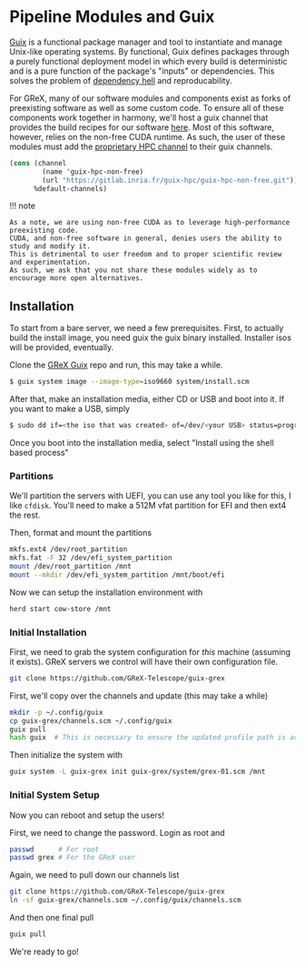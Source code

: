 # Pipeline Modules and Guix

[Guix](https://guix.gnu.org/) is a functional package manager and tool to
instantiate and manage Unix-like operating systems. By functional, Guix defines
packages through a purely functional deployment model in which every build is
deterministic and is a pure function of the package's "inputs" or dependencies.
This solves the problem of [dependency
hell](https://en.wikipedia.org/wiki/Dependency_hell) and reproducability.

For GReX, many of our software modules and components exist as forks of
preexisting software as well as some custom code. To ensure all of these
components work together in harmony, we'll host a guix channel that provides the
build recipes for our software
[here](https://github.com/GReX-Telescope/guix-grex). Most of this software,
however, relies on the non-free CUDA runtime. As such, the user of these modules
must add the [proprietary HPC
channel](https://gitlab.inria.fr/guix-hpc/guix-hpc-non-free) to their guix channels.

```scheme
(cons (channel
        (name 'guix-hpc-non-free)
        (url "https://gitlab.inria.fr/guix-hpc/guix-hpc-non-free.git"))
      %default-channels)
```

!!! note

    As a note, we are using non-free CUDA as to leverage high-performance preexisting code.
    CUDA, and non-free software in general, denies users the ability to study and modify it.
    This is detrimental to user freedom and to proper scientific review and experimentation.
    As such, we ask that you not share these modules widely as to encourage more open alternatives.

## Installation

To start from a bare server, we need a few prerequisites. First, to actually
build the install image, you need guix the guix binary installed. Installer isos
will be provided, eventually.

Clone the [GReX Guix](https://github.com/GReX-Telescope/guix-grex) repo and run,
this may take a while.

```bash
$ guix system image --image-type=iso9660 system/install.scm
```

After that, make an installation media, either CD or USB and boot into it. If
you want to make a USB, simply

```bash
$ sudo dd if=<the iso that was created> of=/dev/<your USB> status=progress bs=32M && sync
```

Once you boot into the installation media, select "Install using the shell based
process"

### Partitions

We'll partition the servers with UEFI, you can use any tool you like for this, I
like `cfdisk`. You'll need to make a 512M vfat partition for EFI and then ext4
the rest.

Then, format and mount the partitions

```bash
mkfs.ext4 /dev/root_partition
mkfs.fat -F 32 /dev/efi_system_partition
mount /dev/root_partition /mnt
mount --mkdir /dev/efi_system_partition /mnt/boot/efi
```

Now we can setup the installation environment with

```bash
herd start cow-store /mnt
```

### Initial Installation

First, we need to grab the system configuration for _this_ machine (assuming it
exists). GReX servers we control will have their own configuration file.

```bash
git clone https://github.com/GReX-Telescope/guix-grex
```

First, we'll copy over the channels and update (this may take a while)

```bash
mkdir -p ~/.config/guix
cp guix-grex/channels.scm ~/.config/guix
guix pull
hash guix  # This is necessary to ensure the updated profile path is active!
```

Then initialize the system with

```bash
guix system -L guix-grex init guix-grex/system/grex-01.scm /mnt
```

### Initial System Setup

Now you can reboot and setup the users!

First, we need to change the password. Login as root and

```bash
passwd      # For root
passwd grex # For the GReX user
```

Again, we need to pull down our channels list

```bash
git clone https://github.com/GReX-Telescope/guix-grex
ln -sf guix-grex/channels.scm ~/.config/guix/channels.scm
```

And then one final pull

```bash
guix pull
```

We're ready to go!

